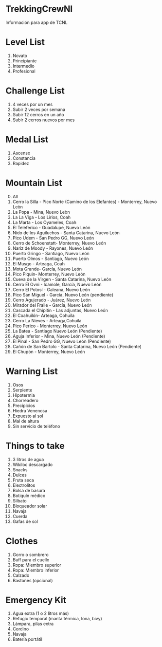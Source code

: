 # TrekkingCrewNl
Información para app de TCNL 

# Level List
1. Novato
2. Principiante
3. Intermedio
4. Profesional

# Challenge List
1. 4 veces por un mes
2. Subir 2 veces por semana
3. Subir 12 cerros en un año
4. Subir 2 cerros nuevos por mes

# Medal List
1. Ascenso
2. Constancia
3. Rapidez


# Mountain List
0. All
1. Cerro la Silla - Pico Norte (Camino de los Elefantes) - Monterrey, Nuevo Leòn
2. La Popa - Mina, Nuevo Leòn
3. La La Viga - Los Lirios, Coah
4. La Marta - Los Oyameles, Coah
5. El Teleferico - Guadalupe, Nuevo León
6. Nido de los Aguiluchos  - Santa Catarina, Nuevo León
7. Pico Udem - San Pedro GG, Nuevo León
8. Cerro de Schoenstatt- Monterrey, Nuevo León
9. Nariz de Moody - Rayones, Nuevo León
10. Puerto Gringo - Santiago, Nuevo León
11. Puerto Olmos - Santiago, Nuevo León
12. El Musgo - Arteaga, Coah
13. Mota Grande- García, Nuevo León 
14. Pico Piquin- Monterrey, Nuevo León 
15. Cueva de la Virgen - Santa Catarina, Nuevo León 
16. Cerro El Ovni - Icamole, García, Nuevo León 
17. Cerro El Potosí - Galeana, Nuevo León
18. Pico San Miguel - García, Nuevo León (pendiente)
19. Cerro Agujerado - Juárez, Nuevo León
20. Mirador del Fraile - García, Nuevo León
21. Cascada el Chipitín - Las adjuntas, Nuevo León
22. El Coahuilón- Arteaga, Cohuila
23. Cerro La Nieves - Arteaga,Cohuila 
24. Pico Perico - Monterrey, Nuevo León 
25. La Batea - Santiago Nuevo León (Pendiente)
26. Aguja Inferior - Mina, Nuevo León (Pendiente)
27. El Pinal - San Pedro GG, Nuevo León (Pendiente)
28. Cañón de San Bartolo - Santa Catarina, Nuevo León (Pendiente)
29. El Chupón - Monterrey, Nuevo León 


# Warning List

1. Osos
2. Serpiente
3. Hipotermia
4. Chorreadero
5. Precipicios
6. Hiedra Venenosa
7. Expuesto al sol
8. Mal de altura 
9. Sin servicio de teléfono 



# Things to take 

1. 3 litros de agua
2. Wikiloc descargado
3. Snacks 
4. Dulces
5. Fruta seca
6. Electrolitos
7. Bolsa de basura
8. Botiquín médico
9. Silbato
10. Bloqueador solar
11. Navaja
12. Cuerda
13. Gafas de sol


# Clothes


1. Gorro o sombrero
2. Buff para el cuello
3. Ropa: Miembro superior
4. Ropa: Miembro inferior
5. Calzado
6. Bastones (opcional)


# Emergency Kit


1. Agua extra (1 o 2 litros más)
2. Refugio temporal (manta térmica, lona, bivy)
3. Lámpara, pilas extra
4. Cordino
5.  Navaja
6.  Batería portátil
